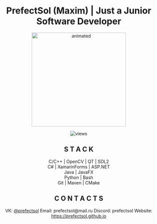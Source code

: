 <h1 align="center"><strong>PrefectSol (Maxim) | Just a Junior Software Developer </strong></h1>

<p align="center">
  <img src="https://tenor.com/view/github-cat-kitty-waiting-loading-gif-25774588.gif" alt="animated" width = 300 height = 300>
</p>

<p align="center">
  <img src="https://komarev.com/ghpvc/?username=PrefectSol&color=green" alt="views">
</p>

<h2 align="center">S T A C K </h2>

<p align="center">
  C/C++ | OpenCV | QT | SDL2  <br>
  C# | XamarinForms | ASP.NET <br>
  Java | JavaFX  <br>
  Python | Bash  <br>
  Git | Maven | CMake  
</p>

<h2 align="center">C O N T A C T S</h2>

<p align="center">
  VK: <a href="https://vk.com/prefectsol">@prefectsol</a>
  Email: prefectsol@mail.ru
  Discord: prefectsol
  Website: <a href="https://prefectsol.github.io/">https://prefectsol.github.io</a>
</p>
